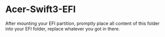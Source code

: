 # Acer-Swift3-EFI

After mounting your EFI partition, promptly place all content of this folder into your EFI folder, replace whatever you got in there.
